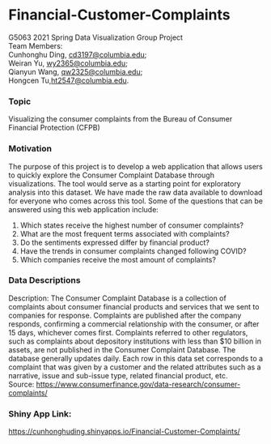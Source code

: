 # Financial-Customer-Complaints  
G5063 2021 Spring Data Visualization Group Project    
Team Members:   
Cunhonghu Ding, cd3197@columbia.edu;  
Weiran Yu, wy2365@columbia.edu;  
Qianyun Wang, qw2325@columbia.edu;  
Hongcen Tu,ht2547@columbia.edu.

### Topic
Visualizing the consumer complaints from the Bureau of Consumer Financial Protection (CFPB)    

### Motivation
The purpose of this project is to develop a web application that allows users to quickly explore the Consumer Complaint Database through visualizations. The tool would serve as a starting point for exploratory analysis into this dataset. We have made the raw data available to download for everyone who comes across this tool. Some of the questions that can be answered using this web application include:

1. Which states receive the highest number of consumer complaints?    
2. What are the most frequent terms associated with complaints?    
3. Do the sentiments expressed differ by financial product?    
4. Have the trends in consumer complaints changed following COVID?    
5. Which companies receive the most amount of complaints?    

### Data Descriptions

Description: 
The Consumer Complaint Database is a collection of complaints about consumer financial products and services that we sent to companies for response. Complaints are published after the company responds, confirming a commercial relationship with the consumer, or after 15 days, whichever comes first. Complaints referred to other regulators, such as complaints about depository institutions with less than $10 billion in assets, are not published in the Consumer Complaint Database. The database generally updates daily. Each row in this data set corresponds to a complaint that was given by a customer and the related attributes such as a narrative, issue and sub-issue type, related financial product, etc.    
Source: https://www.consumerfinance.gov/data-research/consumer-complaints/ 

### Shiny App Link: 
https://cunhonghuding.shinyapps.io/Financial-Customer-Complaints/ 
